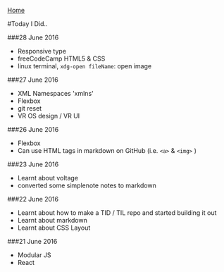 [Home](README.md)

#Today I Did..

###28 June 2016
- Responsive type
- freeCodeCamp HTML5 & CSS
- linux terminal, `xdg-open fileName`: open image

###27 June 2016
- XML Namespaces 'xmlns'
- Flexbox
- git reset
- VR OS design / VR UI

###26 June 2016
- Flexbox
- Can use HTML tags in markdown on GitHub (i.e. `<a>` & `<img>` )

###23 June 2016
- Learnt about voltage
- converted some simplenote notes to markdown

###22 June 2016
- Learnt about how to make a TID / TIL repo and started building it out
- Learnt about markdown
- Learnt about CSS Layout

###21 June 2016
- Modular JS
- React

